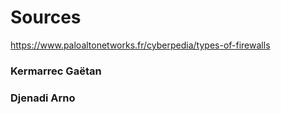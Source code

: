 # Sources

https://www.paloaltonetworks.fr/cyberpedia/types-of-firewalls

### Kermarrec Gaëtan
### Djenadi Arno 

